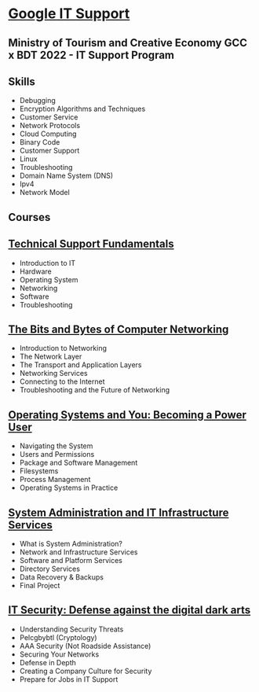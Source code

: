 # [Google IT Support](https://www.coursera.org/professional-certificates/google-it-support?skipBrowseRedirect=true)
## Ministry of Tourism and Creative Economy GCC x BDT 2022 - IT Support Program

## **Skills**
- Debugging
- Encryption Algorithms and Techniques
- Customer Service
- Network Protocols
- Cloud Computing
- Binary Code
- Customer Support
- Linux
- Troubleshooting
- Domain Name System (DNS)
- Ipv4
- Network Model


## **Courses**
## [Technical Support Fundamentals](https://www.coursera.org/learn/technical-support-fundamentals?specialization=google-it-support)
- Introduction to IT
- Hardware
- Operating System
- Networking
- Software
- Troubleshooting


## [The Bits and Bytes of Computer Networking](https://www.coursera.org/learn/computer-networking?specialization=google-it-support)
- Introduction to Networking
- The Network Layer
- The Transport and Application Layers
- Networking Services
- Connecting to the Internet
- Troubleshooting and the Future of Networking


## [Operating Systems and You: Becoming a Power User](https://www.coursera.org/learn/os-power-user?specialization=google-it-support)
- Navigating the System
- Users and Permissions
- Package and Software Management
- Filesystems
- Process Management
- Operating Systems in Practice


## [System Administration and IT Infrastructure Services](https://www.coursera.org/learn/system-administration-it-infrastructure-services?specialization=google-it-support)
- What is System Administration?
- Network and Infrastructure Services
- Software and Platform Services
- Directory Services
- Data Recovery & Backups
- Final Project


## [IT Security: Defense against the digital dark arts](https://www.coursera.org/learn/it-security?specialization=google-it-support)
- Understanding Security Threats
- Pelcgbybtl (Cryptology)
- AAA Security (Not Roadside Assistance)
- Securing Your Networks
- Defense in Depth
- Creating a Company Culture for Security
- Prepare for Jobs in IT Support
